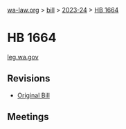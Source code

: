 [wa-law.org](/) > [bill](/bill/) > [2023-24](/bill/2023-24/) > [HB 1664](/bill/2023-24/hb/1664/)

# HB 1664
[leg.wa.gov](https://app.leg.wa.gov/billsummary?BillNumber=1664&Year=2023&Initiative=false)

## Revisions
* [Original Bill](1/)

## Meetings